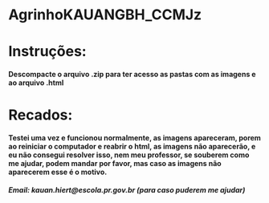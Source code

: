 # AgrinhoKAUANGBH_CCMJz
<h1>Instruções:</h1>
<h4>Descompacte o arquivo .zip para ter acesso as pastas com as imagens e ao arquivo .html</h4>
<h1>Recados:</h1>
<h4>Testei uma vez e funcionou normalmente, as imagens apareceram, porem ao reiniciar o computador e reabrir o html, as imagens não aparecerão, e eu não consegui resolver isso, nem meu professor, se souberem como me ajudar, podem mandar por favor, mas caso as imagens não aparecerem esse é o motivo.</h4>
<h5>Email: kauan.hiert@escola.pr.gov.br (para caso puderem me ajudar)</h5>
